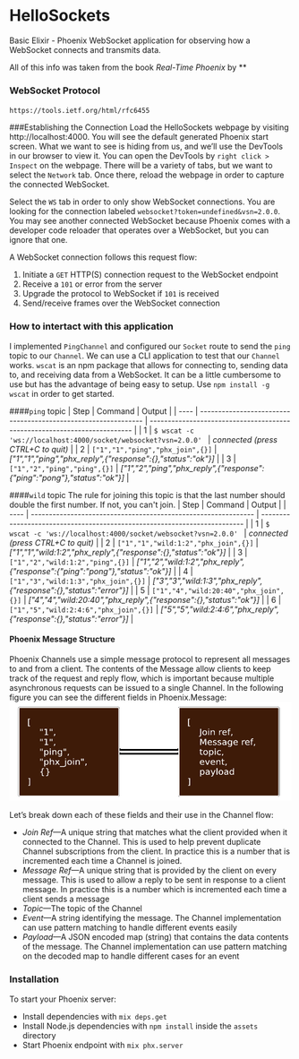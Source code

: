# HelloSockets

Basic Elixir - Phoenix WebSocket application for observing how a WebSocket connects and transmits data.

All of this info was taken from the book _Real-Time Phoenix_ by \*\*

### WebSocket Protocol

`https://tools.ietf.org/html/rfc6455`

###Establishing the Connection
Load the HelloSockets webpage by visiting http://localhost:4000. You will see the default generated Phoenix start screen. What we want to see is hiding from us, and we’ll use the DevTools in our browser to view it. You can open the DevTools by `right click > Inspect` on the webpage. There will be a variety of tabs, but we want to select the `Network` tab. Once there, reload the webpage in order to capture the connected WebSocket.

Select the `WS` tab in order to only show WebSocket connections. You are looking for the connection labeled `websocket?token=undefined&vsn=2.0.0`. You may see another connected WebSocket because Phoenix comes with a developer code reloader that operates over a WebSocket, but you can ignore that one.

A WebSocket connection follows this request flow:

1. Initiate a `GET` HTTP(S) connection request to the WebSocket endpoint
2. Receive a `101` or error from the server
3. Upgrade the protocol to WebSocket if `101` is received
4. Send/receive frames over the WebSocket connection

### How to intertact with this application

I implemented `PingChannel` and configured our `Socket` route to send the `ping` topic to our `Channel`. We can use a CLI application to test that our `Channel` works. `wscat` is an npm package that allows for connecting to, sending data to, and receiving data from a WebSocket. It can be a little cumbersome to use but has the advantage of being easy to setup. Use `npm install -g wscat` in order to get started.

####`ping` topic
| Step | Command | Output |
| ---- | -------------------------------------------------------------- | ------------------------------------------------------------------------- |
| 1 | `$ wscat -c 'ws://localhost:4000/socket/websocket?vsn=2.0.0' ` | _connected (press CTRL+C to quit)_ |
| 2 | `["1","1","ping","phx_join",{}]` | _["1","1","ping","phx_reply",{"response":{},"status":"ok"}]_ |
| 3 | `["1","2","ping","ping",{}]` | _["1","2","ping","phx_reply",{"response":{"ping":"pong"},"status":"ok"}]_ |

####`wild` topic
The rule for joining this topic is that the last number should double the first number. If not, you can't join.
| Step | Command | Output |
| ---- | -------------------------------------------------------------- | ------------------------------------------------------------------------- |
| 1 | `$ wscat -c 'ws://localhost:4000/socket/websocket?vsn=2.0.0' ` | _connected (press CTRL+C to quit)_ |
| 2 | `["1","1","wild:1:2","phx_join",{}]` | _["1","1","wild:1:2","phx_reply",{"response":{},"status":"ok"}]_ |
| 3 | `["1","2","wild:1:2","ping",{}]` | _["1","2","wild:1:2","phx_reply",{"response":{"ping":"pong"},"status":"ok"}]_ |
| 4 | `["1","3","wild:1:3","phx_join",{}]` | _["3","3","wild:1:3","phx_reply",{"response":{},"status":"error"}]_ |
| 5 | `["1","4","wild:20:40","phx_join",{}]` | _["4","4","wild:20:40","phx_reply",{"response":{},"status":"ok"}]_ |
| 6 | `["1","5","wild:2:4:6","phx_join",{}]` | _["5","5","wild:2:4:6","phx_reply",{"response":{},"status":"error"}]_ |

#### Phoenix Message Structure
Phoenix Channels use a simple message protocol to represent all messages to and from a client. The contents of the Message allow clients to keep track of the request and reply flow, which is important because multiple asynchronous requests can be issued to a single Channel. In the following figure you can see the different fields in Phoenix.Message:
![](message_structure.png)

Let’s break down each of these fields and their use in the Channel flow:
* *Join Ref*—A unique string that matches what the client provided when it connected to the Channel. This is used to help prevent duplicate Channel subscriptions from the client. In practice this is a number that is incremented each time a Channel is joined.
* *Message Ref*—A unique string that is provided by the client on every message. This is used to allow a reply to be sent in response to a client message. In practice this is a number which is incremented each time a client sends a message
* *Topic*—The topic of the Channel
* *Event*—A string identifying the message. The Channel implementation can use pattern matching to handle different events easily
* *Payload*—A JSON encoded map (string) that contains the data contents of the message. The Channel implementation can use pattern matching on the decoded map to handle different cases for an event

### Installation

To start your Phoenix server:

- Install dependencies with `mix deps.get`
- Install Node.js dependencies with `npm install` inside the `assets` directory
- Start Phoenix endpoint with `mix phx.server`
